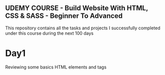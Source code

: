 ## UDEMY COURSE - Build Website With HTML, CSS & SASS - Beginner To Advanced

This repository contains all the tasks and projects I successfully completed under this course during the next 100 days
# Day1
Reviewing some basics HTML elements and tags
